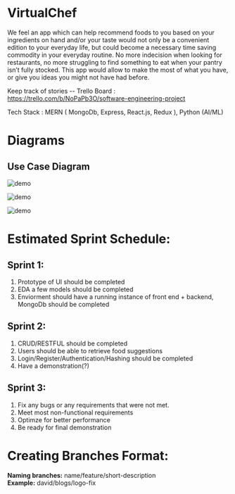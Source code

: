 # VirtualChef

We feel an app which can help recommend foods to you based on your ingredients on hand and/or your taste would not only be a convenient edition to your everyday life, but could become a necessary time saving commodity in your everyday routine. No more indecision when looking for restaurants, no more struggling to find something to eat when your pantry isn’t fully stocked. This app would allow to make the most of what you have, or give you ideas you might not have had before.

Keep track of stories -- Trello Board : https://trello.com/b/NoPaPb3O/software-engineering-project

Tech Stack : MERN ( MongoDb, Express, React.js, Redux ), Python (AI/ML)

# Diagrams

## Use Case Diagram

![demo](https://github.com/shaniakiat/VirtualChef/blob/master/diagrams/UseCaseDiagram.png)

![demo](https://github.com/shaniakiat/VirtualChef/blob/master/diagrams/ContextDiagram.png)

![demo](https://github.com/shaniakiat/VirtualChef/blob/master/diagrams/ArchitecturePlan.png)

# Estimated Sprint Schedule:

## Sprint 1:

1. Prototype of UI should be completed
2. EDA a few models should be completed
3. Enviorment should have a running instance of front end + backend, MongoDb should be completed

## Sprint 2:

1. CRUD/RESTFUL should be completed
2. Users should be able to retrieve food suggestions
3. Login/Register/Authentication/Hashing should be completed
4. Have a demonstration(?)

## Sprint 3:

1. Fix any bugs or any requirements that were not met.
2. Meet most non-functional requirements
3. Optimze for better performance
4. Be ready for final demonstration

# Creating Branches Format:

**Naming branches:** name/feature/short-description <br />
**Example:** david/blogs/logo-fix
